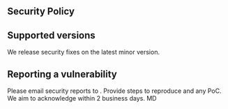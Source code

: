 ## Security Policy

## Supported versions
We release security fixes on the latest minor version.

## Reporting a vulnerability
Please email security reports to <your-email-or-GitHub-issues-link>.
Provide steps to reproduce and any PoC. We aim to acknowledge within 2 business days.
MD